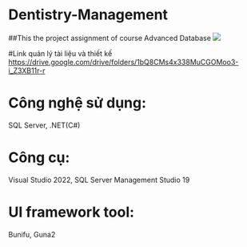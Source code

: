 # Dentistry-Management
##This the project assignment of course Advanced Database 
![](https://149501111.v2.pressablecdn.com/wp-content/uploads/2022/08/Dental-Clinic-Management-System.webp)

#Link quản lý tài liệu và thiết kế 
https://drive.google.com/drive/folders/1bQ8CMs4x338MuCGOMoo3-i_Z3XB11r-r

# Công nghệ sử dụng: 
SQL Server, .NET(C#)
# Công cụ: 
Visual Studio 2022, SQL Server Management Studio 19
# UI framework tool:
Bunifu, Guna2

